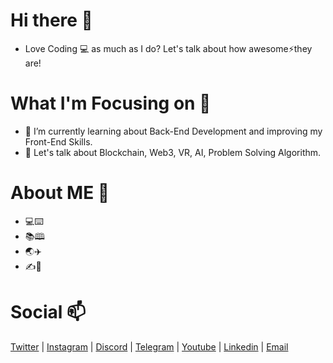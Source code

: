 # Hi there 👋

- Love Coding 💻 as much as I do? Let's talk about how awesome⚡they are!

# What I'm Focusing on 🌱

- 👯 I’m currently learning about Back-End Development and improving my Front-End Skills. 
- 💬 Let's talk about Blockchain, Web3, VR, AI, Problem Solving Algorithm.

# About ME 🤔

- 💻⌨️
- 📚🕮
- 🌏✈️
- ✍️📓

# Social 📫
<a href="https://www.twitter.com/a_nuragjain" >Twitter</a> | <a href="https://www.twitter.com/a_nuragjain">Instagram</a> | <a href="#">Discord</a> | <a href="https://www.t.me/a_nuragjain">Telegram</a> | <a href="https://www.youtube.com/channel/UCCEd86oQN9DQcgespRrmT2A">Youtube</a> | <a href="https://linkedin.com/in/anuragjain-in">Linkedin</a> | <a href="mailto:itsanuragjain.03@gmail.com">Email</a>  
